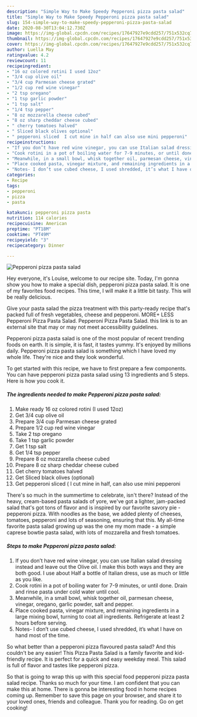 ```yaml
---
description: "Simple Way to Make Speedy Pepperoni pizza pasta salad"
title: "Simple Way to Make Speedy Pepperoni pizza pasta salad"
slug: 154-simple-way-to-make-speedy-pepperoni-pizza-pasta-salad
date: 2020-08-30T13:04:12.730Z
image: https://img-global.cpcdn.com/recipes/17647927e9cdd257/751x532cq70/pepperoni-pizza-pasta-salad-recipe-main-photo.jpg
thumbnail: https://img-global.cpcdn.com/recipes/17647927e9cdd257/751x532cq70/pepperoni-pizza-pasta-salad-recipe-main-photo.jpg
cover: https://img-global.cpcdn.com/recipes/17647927e9cdd257/751x532cq70/pepperoni-pizza-pasta-salad-recipe-main-photo.jpg
author: Luella May
ratingvalue: 4.2
reviewcount: 11
recipeingredient:
- "16 oz colored rotini I used 12oz"
- "3/4 cup olive oil"
- "3/4 cup Parmesan cheese grated"
- "1/2 cup red wine vinegar"
- "2 tsp oregano"
- "1 tsp garlic powder"
- "1 tsp salt"
- "1/4 tsp pepper"
- "8 oz mozzarella cheese cubed"
- "8 oz sharp cheddar cheese cubed"
- " cherry tomatoes halved"
- " Sliced black olives optional"
- " pepperoni sliced  I cut mine in half can also use mini pepperoni"
recipeinstructions:
- "If you don’t have red wine vinegar, you can use Italian salad dressing instead and leave out the Olive oil. I make this both ways and they are both good. I use about Half a bottle of Italian dress, use as much or little as you like."
- "Cook rotini in a pot of boiling water for 7-9 minutes, or until done. Drain and rinse pasta under cold water until cool."
- "Meanwhile, in a small bowl, whisk together oil, parmesan cheese, vinegar, oregano, garlic powder, salt and pepper."
- "Place cooked pasta, vinegar mixture, and remaining ingredients in a large mixing bowl, turning to coat all ingredients. Refrigerate at least 2 hours before serving."
- "Notes- I don’t use cubed cheese, I used shredded, it’s what I have on hand most of the time."
categories:
- Recipe
tags:
- pepperoni
- pizza
- pasta

katakunci: pepperoni pizza pasta 
nutrition: 114 calories
recipecuisine: American
preptime: "PT18M"
cooktime: "PT49M"
recipeyield: "3"
recipecategory: Dinner

---
```



![Pepperoni pizza pasta salad](https://img-global.cpcdn.com/recipes/17647927e9cdd257/751x532cq70/pepperoni-pizza-pasta-salad-recipe-main-photo.jpg)

Hey everyone, it's Louise, welcome to our recipe site. Today, I'm gonna show you how to make a special dish, pepperoni pizza pasta salad. It is one of my favorites food recipes. This time, I will make it a little bit tasty. This will be really delicious.

Give your pasta salad the pizza treatment with this party-ready recipe that&#39;s packed full of fresh vegetables, cheese and pepperoni. MORE+ LESS Pepperoni Pizza Pasta Salad. Pepperoni Pizza Pasta Salad. this link is to an external site that may or may not meet accessibility guidelines.

Pepperoni pizza pasta salad is one of the most popular of recent trending foods on earth. It is simple, it is fast, it tastes yummy. It's enjoyed by millions daily. Pepperoni pizza pasta salad is something which I have loved my whole life. They're nice and they look wonderful.


To get started with this recipe, we have to first prepare a few components. You can have pepperoni pizza pasta salad using 13 ingredients and 5 steps. Here is how you cook it.

<!--inarticleads1-->

##### The ingredients needed to make Pepperoni pizza pasta salad:

1. Make ready 16 oz colored rotini (I used 12oz)
1. Get 3/4 cup olive oil
1. Prepare 3/4 cup Parmesan cheese grated
1. Prepare 1/2 cup red wine vinegar
1. Take 2 tsp oregano
1. Take 1 tsp garlic powder
1. Get 1 tsp salt
1. Get 1/4 tsp pepper
1. Prepare 8 oz mozzarella cheese cubed
1. Prepare 8 oz sharp cheddar cheese cubed
1. Get  cherry tomatoes halved
1. Get  Sliced black olives (optional)
1. Get  pepperoni sliced ( I cut mine in half, can also use mini pepperoni


There&#39;s so much in the summertime to celebrate, isn&#39;t there? Instead of the heavy, cream-based pasta salads of yore, we&#39;ve got a lighter, jam-packed salad that&#39;s got tons of flavor and is inspired by our favorite savory pie - pepperoni pizza. With noodles as the base, we added plenty of cheeses, tomatoes, pepperoni and lots of seasoning, ensuring that this. My all-time favorite pasta salad growing up was the one my mom made - a simple caprese bowtie pasta salad, with lots of mozzarella and fresh tomatoes. 

<!--inarticleads2-->

##### Steps to make Pepperoni pizza pasta salad:

1. If you don’t have red wine vinegar, you can use Italian salad dressing instead and leave out the Olive oil. I make this both ways and they are both good. I use about Half a bottle of Italian dress, use as much or little as you like.
1. Cook rotini in a pot of boiling water for 7-9 minutes, or until done. Drain and rinse pasta under cold water until cool.
1. Meanwhile, in a small bowl, whisk together oil, parmesan cheese, vinegar, oregano, garlic powder, salt and pepper.
1. Place cooked pasta, vinegar mixture, and remaining ingredients in a large mixing bowl, turning to coat all ingredients. Refrigerate at least 2 hours before serving.
1. Notes- I don’t use cubed cheese, I used shredded, it’s what I have on hand most of the time.


So what better than a pepperoni pizza flavoured pasta salad? And this couldn&#39;t be any easier! This Pizza Pasta Salad is a family favorite and kid-friendly recipe. It is perfect for a quick and easy weekday meal. This salad is full of flavor and tastes like pepperoni pizza. 

So that is going to wrap this up with this special food pepperoni pizza pasta salad recipe. Thanks so much for your time. I am confident that you can make this at home. There is gonna be interesting food in home recipes coming up. Remember to save this page on your browser, and share it to your loved ones, friends and colleague. Thank you for reading. Go on get cooking!
